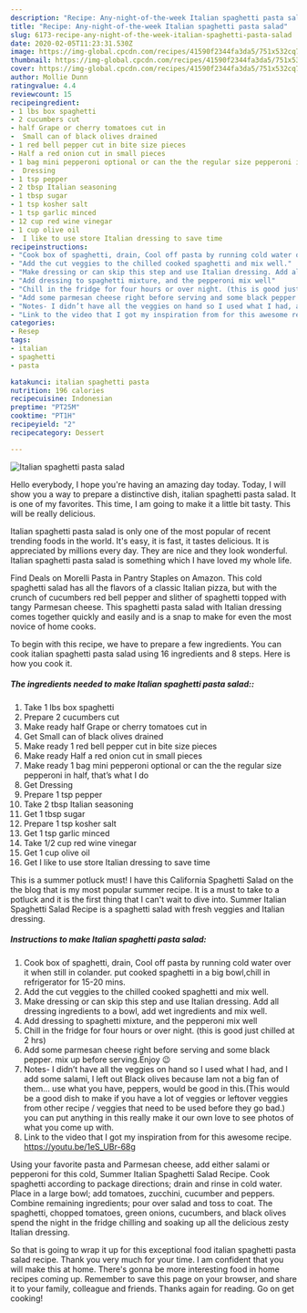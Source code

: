 ```yaml
---
description: "Recipe: Any-night-of-the-week Italian spaghetti pasta salad"
title: "Recipe: Any-night-of-the-week Italian spaghetti pasta salad"
slug: 6173-recipe-any-night-of-the-week-italian-spaghetti-pasta-salad
date: 2020-02-05T11:23:31.530Z
image: https://img-global.cpcdn.com/recipes/41590f2344fa3da5/751x532cq70/italian-spaghetti-pasta-salad-recipe-main-photo.jpg
thumbnail: https://img-global.cpcdn.com/recipes/41590f2344fa3da5/751x532cq70/italian-spaghetti-pasta-salad-recipe-main-photo.jpg
cover: https://img-global.cpcdn.com/recipes/41590f2344fa3da5/751x532cq70/italian-spaghetti-pasta-salad-recipe-main-photo.jpg
author: Mollie Dunn
ratingvalue: 4.4
reviewcount: 15
recipeingredient:
- 1 lbs box spaghetti
- 2 cucumbers cut
- half Grape or cherry tomatoes cut in
-  Small can of black olives drained
- 1 red bell pepper cut in bite size pieces
- Half a red onion cut in small pieces
- 1 bag mini pepperoni optional or can the the regular size pepperoni in half thats what I do
-  Dressing
- 1 tsp pepper
- 2 tbsp Italian seasoning
- 1 tbsp sugar
- 1 tsp kosher salt
- 1 tsp garlic minced
- 12 cup red wine vinegar
- 1 cup olive oil
-  I like to use store Italian dressing to save time
recipeinstructions:
- "Cook box of spaghetti, drain, Cool off pasta by running cold water over it when still in colander. put cooked spaghetti in a big bowl,chill in refrigerator for 15-20 mins."
- "Add the cut veggies to the chilled cooked spaghetti and mix well."
- "Make dressing or can skip this step and use Italian dressing. Add all dressing ingredients to a bowl, add wet ingredients and mix well."
- "Add dressing to spaghetti mixture, and the pepperoni mix well"
- "Chill in the fridge for four hours or over night. (this is good just chilled at 2 hrs)"
- "Add some parmesan cheese right before serving and some black pepper. mix up before serving.Enjoy 😉"
- "Notes- I didn’t have all the veggies on hand so I used what I had, and I add some salami, I left out Black olives because Iam not a big fan of them... use what you have, peppers, would be good in this.(This would be a good dish to make if you have a lot of veggies or leftover veggies from other recipe / veggies that need to be used before they go bad.) you can put anything in this really make it our own love to see photos of what you come up with."
- "Link to the video that I got my inspiration from for this awesome recipe. https://youtu.be/1eS_UBr-68g"
categories:
- Resep
tags:
- italian
- spaghetti
- pasta

katakunci: italian spaghetti pasta
nutrition: 196 calories
recipecuisine: Indonesian
preptime: "PT25M"
cooktime: "PT1H"
recipeyield: "2"
recipecategory: Dessert

---
```



![Italian spaghetti pasta salad](https://img-global.cpcdn.com/recipes/41590f2344fa3da5/751x532cq70/italian-spaghetti-pasta-salad-recipe-main-photo.jpg)

Hello everybody, I hope you're having an amazing day today. Today, I will show you a way to prepare a distinctive dish, italian spaghetti pasta salad. It is one of my favorites. This time, I am going to make it a little bit tasty. This will be really delicious.

Italian spaghetti pasta salad is only one of the most popular of recent trending foods in the world. It's easy, it is fast, it tastes delicious. It is appreciated by millions every day. They are nice and they look wonderful. Italian spaghetti pasta salad is something which I have loved my whole life.

Find Deals on Morelli Pasta in Pantry Staples on Amazon. This cold spaghetti salad has all the flavors of a classic Italian pizza, but with the crunch of cucumbers red bell pepper and slither of spaghetti topped with tangy Parmesan cheese. This spaghetti pasta salad with Italian dressing comes together quickly and easily and is a snap to make for even the most novice of home cooks.


To begin with this recipe, we have to prepare a few ingredients. You can cook italian spaghetti pasta salad using 16 ingredients and 8 steps. Here is how you cook it.

##### The ingredients needed to make Italian spaghetti pasta salad::

1. Take 1 lbs box spaghetti
1. Prepare 2 cucumbers cut
1. Make ready half Grape or cherry tomatoes cut in
1. Get  Small can of black olives drained
1. Make ready 1 red bell pepper cut in bite size pieces
1. Make ready Half a red onion cut in small pieces
1. Make ready 1 bag mini pepperoni optional or can the the regular size pepperoni in half, that’s what I do
1. Get  Dressing
1. Prepare 1 tsp pepper
1. Take 2 tbsp Italian seasoning
1. Get 1 tbsp sugar
1. Prepare 1 tsp kosher salt
1. Get 1 tsp garlic minced
1. Take 1/2 cup red wine vinegar
1. Get 1 cup olive oil
1. Get  I like to use store Italian dressing to save time


This is a summer potluck must! I have this California Spaghetti Salad on the the blog that is my most popular summer recipe. It is a must to take to a potluck and it is the first thing that I can&#39;t wait to dive into. Summer Italian Spaghetti Salad Recipe is a spaghetti salad with fresh veggies and Italian dressing. 

##### Instructions to make Italian spaghetti pasta salad:

1. Cook box of spaghetti, drain, Cool off pasta by running cold water over it when still in colander. put cooked spaghetti in a big bowl,chill in refrigerator for 15-20 mins.
1. Add the cut veggies to the chilled cooked spaghetti and mix well.
1. Make dressing or can skip this step and use Italian dressing. Add all dressing ingredients to a bowl, add wet ingredients and mix well.
1. Add dressing to spaghetti mixture, and the pepperoni mix well
1. Chill in the fridge for four hours or over night. (this is good just chilled at 2 hrs)
1. Add some parmesan cheese right before serving and some black pepper. mix up before serving.Enjoy 😉
1. Notes- I didn’t have all the veggies on hand so I used what I had, and I add some salami, I left out Black olives because Iam not a big fan of them... use what you have, peppers, would be good in this.(This would be a good dish to make if you have a lot of veggies or leftover veggies from other recipe / veggies that need to be used before they go bad.) you can put anything in this really make it our own love to see photos of what you come up with.
1. Link to the video that I got my inspiration from for this awesome recipe. https://youtu.be/1eS_UBr-68g


Using your favorite pasta and Parmesan cheese, add either salami or pepperoni for this cold, Summer Italian Spaghetti Salad Recipe. Cook spaghetti according to package directions; drain and rinse in cold water. Place in a large bowl; add tomatoes, zucchini, cucumber and peppers. Combine remaining ingredients; pour over salad and toss to coat. The spaghetti, chopped tomatoes, green onions, cucumbers, and black olives spend the night in the fridge chilling and soaking up all the delicious zesty Italian dressing. 

So that is going to wrap it up for this exceptional food italian spaghetti pasta salad recipe. Thank you very much for your time. I am confident that you will make this at home. There's gonna be more interesting food in home recipes coming up. Remember to save this page on your browser, and share it to your family, colleague and friends. Thanks again for reading. Go on get cooking!
